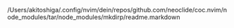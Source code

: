 /Users/akitoshiga/.config/nvim/dein/repos/github.com/neoclide/coc.nvim/node_modules/tar/node_modules/mkdirp/readme.markdown